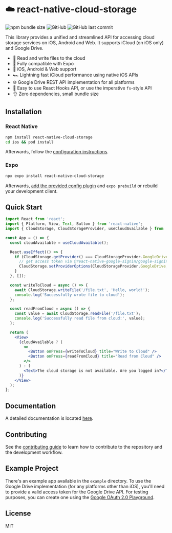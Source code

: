 # ☁️ react-native-cloud-storage

![npm bundle size](https://img.shields.io/bundlephobia/min/react-native-cloud-storage?style=flat-square) ![GitHub](https://img.shields.io/github/license/kuatsu/react-native-cloud-storage?style=flat-square) ![GitHub last commit](https://img.shields.io/github/last-commit/kuatsu/react-native-cloud-storage?style=flat-square)

This library provides a unified and streamlined API for accessing cloud storage services on iOS, Android and Web. It supports iCloud (on iOS only) and Google Drive.

- 💾 Read and write files to the cloud
- 🧪 Fully compatible with Expo
- 📱 iOS, Android & Web support
- 🏎️ Lightning fast iCloud performance using native iOS APIs
- 🌐 Google Drive REST API implementation for all platforms
- 🧬 Easy to use React Hooks API, or use the imperative `fs`-style API
- 👌 Zero dependencies, small bundle size

## Installation

### React Native

```sh
npm install react-native-cloud-storage
cd ios && pod install
```

Afterwards, follow the [configuration instructions](https://react-native-cloud-storage.oss.kuatsu.de/docs/installation/react-native).

### Expo

```sh
npx expo install react-native-cloud-storage
```

Afterwards, [add the provided config plugin](https://react-native-cloud-storage.oss.kuatsu.de/docs/installation/expo) and `expo prebuild` or rebuild your development client.

## Quick Start

```jsx
import React from 'react';
import { Platform, View, Text, Button } from 'react-native';
import { CloudStorage, CloudStorageProvider, useCloudAvailable } from 'react-native-cloud-storage';

const App = () => {
  const cloudAvailable = useCloudAvailable();

  React.useEffect(() => {
    if (CloudStorage.getProvider() === CloudStorageProvider.GoogleDrive) {
      // get access token via @react-native-google-signin/google-signin or similar
      CloudStorage.setProviderOptions(CloudStorageProvider.GoogleDrive, 'some-access-token');
    }
  }, []);

  const writeToCloud = async () => {
    await CloudStorage.writeFile('/file.txt', 'Hello, world!');
    console.log('Successfully wrote file to cloud');
  };

  const readFromCloud = async () => {
    const value = await CloudStorage.readFile('/file.txt');
    console.log('Successfully read file from cloud:', value);
  };

  return (
    <View>
      {cloudAvailable ? (
        <>
          <Button onPress={writeToCloud} title="Write to Cloud" />
          <Button onPress={readFromCloud} title="Read from Cloud" />
        </>
      ) : (
        <Text>The cloud storage is not available. Are you logged in?</Text>
      )}
    </View>
  );
};
```

## Documentation

A detailed documentation is located [here](https://react-native-cloud-storage.oss.kuatsu.de/docs/intro).

## Contributing

See the [contributing guide](CONTRIBUTING.md) to learn how to contribute to the repository and the development workflow.

## Example Project

There's an example app available in the `example` directory. To use the Google Drive implementation (for any platforms other than iOS), you'll need to provide a valid access token for the Google Drive API. For testing purposes, you can create one using the [Google OAuth 2.0 Playground](https://developers.google.com/oauthplayground).

## License

MIT
